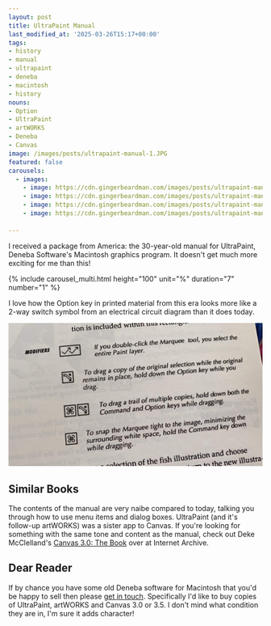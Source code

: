 ```yaml
---
layout: post
title: UltraPaint Manual
last_modified_at: '2025-03-26T15:17+00:00'
tags:
- history
- manual
- ultrapaint
- deneba
- macintosh
- history
nouns:
- Option
- UltraPaint
- artWORKS
- Deneba
- Canvas
image: /images/posts/ultrapaint-manual-1.JPG
featured: false
carousels:
  - images:
    - image: https://cdn.gingerbeardman.com/images/posts/ultrapaint-manual-1.JPG
    - image: https://cdn.gingerbeardman.com/images/posts/ultrapaint-manual-2.JPG
    - image: https://cdn.gingerbeardman.com/images/posts/ultrapaint-manual-3.JPG
    - image: https://cdn.gingerbeardman.com/images/posts/ultrapaint-manual-4.JPG

---
```


I received a package from America: the 30-year-old manual for UltraPaint, Deneba Software's Macintosh graphics program. It doesn't get much more exciting for me than this!

{% include carousel_multi.html height="100" unit="%" duration="7" number="1" %}

I love how the Option key in printed material from this era looks more like a 2-way switch symbol from an electrical circuit diagram than it does today.

![JPG](/images/posts/ultrapaint-manual-option-key.JPG)

## Similar Books

The contents of the manual are very naibe compared to today, talking you through how to use menu items and dialog boxes. UltraPaint (and it's follow-up artWORKS) was a sister app to Canvas. If you're looking for something with the same tone and content as the manual, check out Deke McClelland's [Canvas 3.0: The Book](https://archive.org/details/canvas30book00mccl) over at Internet Archive.

## Dear Reader

If by chance you have some old Deneba software for Macintosh that you'd be happy to sell then please [get in touch](https://www.gingerbeardman.com). Specifically I'd like to buy copies of UltraPaint, artWORKS and Canvas 3.0 or 3.5. I don't mind what condition they are in, I'm sure it adds character!
